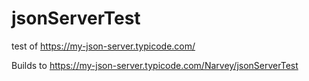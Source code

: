 # jsonServerTest
test of https://my-json-server.typicode.com/

Builds to https://my-json-server.typicode.com/Narvey/jsonServerTest
